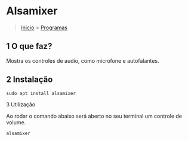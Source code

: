 Alsamixer
===================

> [Inicio](index.md) > [Programas](index.md#Programas)

1 O que faz?
-------------------

Mostra os controles de audio, como microfone e autofalantes.

2 Instalação
-------------------

`sudo apt install alsamixer`

3 Utilização

Ao rodar o comando abaixo será aberto no seu terminal um controle de volume.

`alsamixer`
